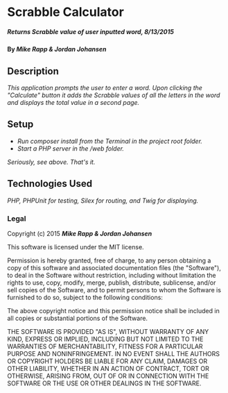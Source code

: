 # Scrabble Calculator

##### _Returns Scrabble value of user inputted word, 8/13/2015_

#### By _**Mike Rapp & Jordan Johansen**_

## Description

_This application prompts the user to enter a word.  Upon clicking the "Calculate" button it adds the Scrabble values of all the letters in the word and displays the total value in a second page._

## Setup

* _Run composer install from the Terminal in the project root folder._
* _Start a PHP server in the /web folder._

_Seriously, see above.  That's it._

## Technologies Used

_PHP, PHPUnit for testing, Silex for routing, and Twig for displaying._

### Legal

Copyright (c) 2015 **_Mike Rapp & Jordan Johansen_**

This software is licensed under the MIT license.

Permission is hereby granted, free of charge, to any person obtaining a copy
of this software and associated documentation files (the "Software"), to deal
in the Software without restriction, including without limitation the rights
to use, copy, modify, merge, publish, distribute, sublicense, and/or sell
copies of the Software, and to permit persons to whom the Software is
furnished to do so, subject to the following conditions:

The above copyright notice and this permission notice shall be included in
all copies or substantial portions of the Software.

THE SOFTWARE IS PROVIDED "AS IS", WITHOUT WARRANTY OF ANY KIND, EXPRESS OR
IMPLIED, INCLUDING BUT NOT LIMITED TO THE WARRANTIES OF MERCHANTABILITY,
FITNESS FOR A PARTICULAR PURPOSE AND NONINFRINGEMENT. IN NO EVENT SHALL THE
AUTHORS OR COPYRIGHT HOLDERS BE LIABLE FOR ANY CLAIM, DAMAGES OR OTHER
LIABILITY, WHETHER IN AN ACTION OF CONTRACT, TORT OR OTHERWISE, ARISING FROM,
OUT OF OR IN CONNECTION WITH THE SOFTWARE OR THE USE OR OTHER DEALINGS IN
THE SOFTWARE.
